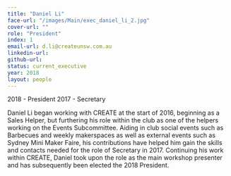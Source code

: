 ```yaml
---
title: "Daniel Li"
face-url: "/images/Main/exec_daniel_li_2.jpg"
cover-url: ""
role: "President"
index: 1
email-url: d.li@createunsw.com.au
linkedin-url:
github-url:
status: current_executive
year: 2018
layout: people
---
```

2018 - President
2017 - Secretary

Daniel Li began working with CREATE at the start of 2016, beginning as a Sales Helper, but furthering his role within the club as one of the helpers working on the Events Subcommittee. Aiding in club social events such as Barbecues and weekly makerspaces as well as external events such as Sydney Mini Maker Faire, his contributions have helped him gain the skills and contacts needed for the role of Secretary in 2017. Continuing his work within CREATE, Daniel took upon the role as the main workshop presenter and has subsequently been elected the 2018 President.
